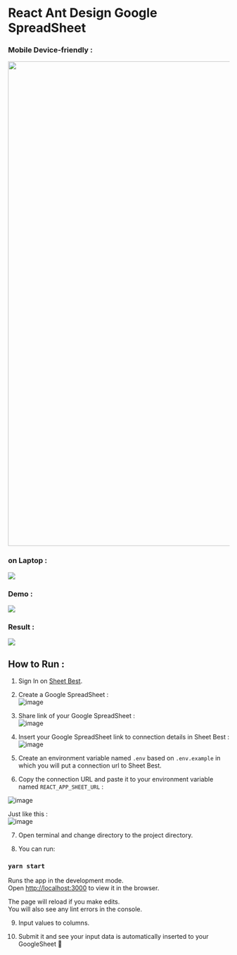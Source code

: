 # React Ant Design Google SpreadSheet

### Mobile Device-friendly :<br/>
<img src="https://i.ibb.co/VV3mKYg/Screen-Shot-2021-04-24-at-13-44-40-iphone12black-portrait.png" width="600px" height="1100px" />

### on Laptop :<br/>
<img src="https://i.ibb.co/KNYW7zk/react-antd-googlesheet-macbookpro13-front.png" />

### Demo :<br/>
<img src="https://i.imgur.com/OpRbExv.png" />

### Result :<br/>
<img src="https://i.imgur.com/xd6J6ch.png" />

## How to Run :

1) Sign In on [Sheet Best](https://sheet.best/).

2) Create a Google SpreadSheet :<br/>
![image](https://user-images.githubusercontent.com/43397636/115831620-0c857d00-a43c-11eb-8865-11b0e6bc148e.png)

3) Share link of your Google SpreadSheet :<br/>
![image](https://user-images.githubusercontent.com/43397636/115831825-4c4c6480-a43c-11eb-965a-4f084ecbfb16.png)

4) Insert your Google SpreadSheet link to connection details in Sheet Best :<br/>
![image](https://user-images.githubusercontent.com/43397636/115832118-b36a1900-a43c-11eb-8178-c8459264f687.png)

5) Create an environment variable named `.env` based on `.env.example` in which you will put a connection url to Sheet Best.

6) Copy the connection URL and paste it to your environment variable named `REACT_APP_SHEET_URL` :

![image](https://user-images.githubusercontent.com/43397636/115832392-0f34a200-a43d-11eb-886d-238693a105cb.png)

Just like this :<br/>
![image](https://user-images.githubusercontent.com/43397636/115832814-8833f980-a43d-11eb-8d7c-4eafb1843fc1.png)

7) Open terminal and change directory to the project directory.

8) You can run:

### `yarn start`

Runs the app in the development mode.\
Open [http://localhost:3000](http://localhost:3000) to view it in the browser.

The page will reload if you make edits.\
You will also see any lint errors in the console.

9) Input values to columns.

10) Submit it and see your input data is automatically inserted to your GoogleSheet 🎉
